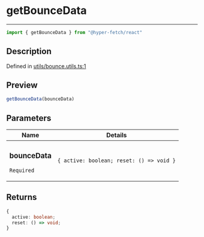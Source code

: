 

# getBounceData

<div class="api-docs__separator" data-reactroot="">

---

</div><div class="api-docs__import" data-reactroot="">

```ts
import { getBounceData } from "@hyper-fetch/react"
```

</div><div class="api-docs__section">

## Description

</div><div class="api-docs__description"><span class="api-docs__do-not-parse">



</span></div><p class="api-docs__definition">

Defined in [utils/bounce.utils.ts:1](https://github.com/BetterTyped/hyper-fetch/blob/6c3eaa91/packages/react/src/utils/bounce.utils.ts#L1)

</p><div class="api-docs__section">

## Preview

</div><div class="api-docs__preview fn">

```ts
getBounceData(bounceData)
```

</div><div class="api-docs__section">

## Parameters

</div><div class="api-docs__parameters"><table><thead><tr><th>Name</th><th>Details</th></tr></thead><tbody><tr param-data="bounceData"><td class="api-docs__param-name required">

### bounceData 

`Required`

</td><td class="api-docs__param-type">

`{ active: boolean; reset: () => void }`

</td></tr></tbody></table></div><div class="api-docs__section">

## Returns

</div><div class="api-docs__returns">

```ts
{
  active: boolean;
  reset: () => void;
}
```

</div>